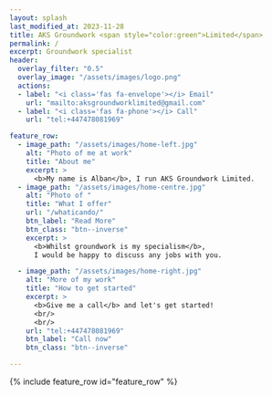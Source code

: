 ```yaml
---
layout: splash
last_modified_at: 2023-11-28
title: AKS Groundwork <span style="color:green">Limited</span>
permalink: /
excerpt: Groundwork specialist
header:
  overlay_filter: "0.5"
  overlay_image: "/assets/images/logo.png"
  actions:
  - label: "<i class='fas fa-envelope'></i> Email"
    url: "mailto:aksgroundworklimited@gmail.com"
  - label: "<i class='fas fa-phone'></i> Call"
    url: "tel:+447478081969"

feature_row:
  - image_path: "/assets/images/home-left.jpg"
    alt: "Photo of me at work"
    title: "About me"
    excerpt: >
      <b>My name is Alban</b>, I run AKS Groundwork Limited. 
  - image_path: "/assets/images/home-centre.jpg"
    alt: "Photo of "
    title: "What I offer"
    url: "/whaticando/"
    btn_label: "Read More"
    btn_class: "btn--inverse"
    excerpt: >
      <b>Whilst groundwork is my specialism</b>,     
      I would be happy to discuss any jobs with you.

  - image_path: "/assets/images/home-right.jpg"
    alt: "More of my work"
    title: "How to get started"
    excerpt: >
      <b>Give me a call</b> and let's get started!
      <br/>
      <br/>
    url: "tel:+447478081969"
    btn_label: "Call now"
    btn_class: "btn--inverse"

---
```



{% include feature_row id="feature_row" %}
